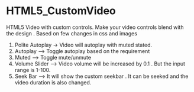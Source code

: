 # HTML5_CustomVideo
HTML5 Video with custom controls. Make your video controls blend with the design . Based on few changes in css and images 
1. Polite Autoplay -> Video will autoplay with muted stated. 
2. Autoplay --> Toggle autoplay based on the requirement 
3. Muted --> Toggle mute/unmute 
4. Volume Slider --> Video volume will be increased by 0.1 . But the input range is 1-100. 
5. Seek Bar --> It will show the custom seekbar . It can be seeked and the video duration is also changed.
